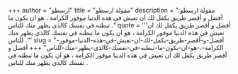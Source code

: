 +++
author = "ارسطو"
title = "مقولة ارسطو"
description = "مقولة ارسطو: أفضل و أقصر طريق يكفل لك ان تعيش في هذه الدنيا موفور الكرامة ، هو ان يكون ما تبطنه في نفسك كالذي يظهر منك للناس ."
quote = '''أفضل و أقصر طريق يكفل لك ان تعيش في هذه الدنيا موفور الكرامة ، هو ان يكون ما تبطنه في نفسك كالذي يظهر منك للناس .'''
slug = "أفضل-و-أقصر-طريق-يكفل-لك-ان-تعيش-في-هذه-الدنيا-موفور-الكرامة-،-هو-ان-يكون-ما-تبطنه-في-نفسك-كالذي-يظهر-منك-للناس"
+++
أفضل و أقصر طريق يكفل لك ان تعيش في هذه الدنيا موفور الكرامة ، هو ان يكون ما تبطنه في نفسك كالذي يظهر منك للناس .
